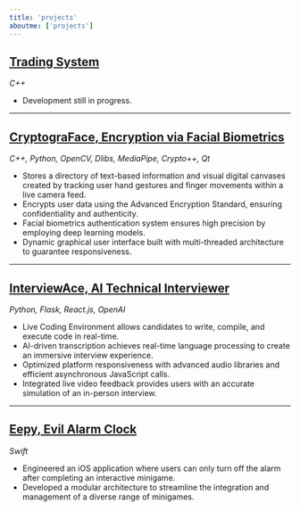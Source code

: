 ```yaml
---
title: 'projects'
aboutme: ['projects']
---
```


## <a href="https://github.com/alfaloo/Trading-System" class="redirect-link-title" target="_blank">Trading System</a>  
*C++*  

- Development still in progress.

<hr>

## <a href="https://github.com/alfaloo/CryptograFace" class="redirect-link-title" target="_blank">CryptograFace, Encryption via Facial Biometrics</a>  
*C++, Python, OpenCV, Dlibs, MediaPipe, Crypto++, Qt*  

- Stores a directory of text-based information and visual digital canvases created by tracking user hand gestures and finger movements within a live camera feed.  
- Encrypts user data using the Advanced Encryption Standard, ensuring confidentiality and authenticity.  
- Facial biometrics authentication system ensures high precision by employing deep learning models.  
- Dynamic graphical user interface built with multi-threaded architecture to guarantee responsiveness.  

<hr>

## <a href="https://github.com/janniver/interviewace" class="redirect-link-title" target="_blank">InterviewAce, AI Technical Interviewer</a>  
*Python, Flask, React.js, OpenAI*  

- Live Coding Environment allows candidates to write, compile, and execute code in real-time.  
- AI-driven transcription achieves real-time language processing to create an immersive interview experience.  
- Optimized platform responsiveness with advanced audio libraries and efficient asynchronous JavaScript calls.  
- Integrated live video feedback provides users with an accurate simulation of an in-person interview.  

<hr>

## <a href="https://github.com/janniver/eepy" class="redirect-link-title" target="_blank">Eepy, Evil Alarm Clock</a>  
*Swift*  

- Engineered an iOS application where users can only turn off the alarm after completing an interactive minigame.  
- Developed a modular architecture to streamline the integration and management of a diverse range of minigames.  
